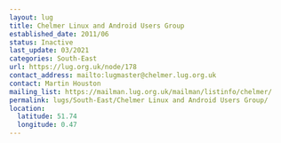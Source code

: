 ```yaml
---
layout: lug
title: Chelmer Linux and Android Users Group
established_date: 2011/06
status: Inactive
last_update: 03/2021
categories: South-East
url: https://lug.org.uk/node/178
contact_address: mailto:lugmaster@chelmer.lug.org.uk
contact: Martin Houston
mailing_list: https://mailman.lug.org.uk/mailman/listinfo/chelmer/
permalink: lugs/South-East/Chelmer Linux and Android Users Group/
location:
  latitude: 51.74
  longitude: 0.47
---
```

